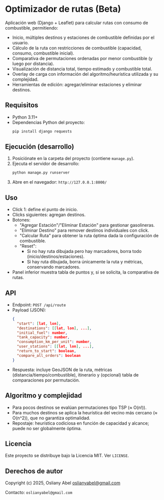 # Optimizador de rutas (Beta)

Aplicación web (Django + Leaflet) para calcular rutas con consumo de combustible, permitiendo:

- Inicio, múltiples destinos y estaciones de combustible definidas por el usuario.
- Cálculo de la ruta con restricciones de combustible (capacidad, consumo, combustible inicial).
- Comparativa de permutaciones ordenadas por menor combustible (y luego por distancia).
- Visualización de distancia total, tiempo estimado y combustible total.
- Overlay de carga con información del algoritmo/heurística utilizada y su complejidad.
- Herramientas de edición: agregar/eliminar estaciones y eliminar destinos.

## Requisitos

- Python 3.11+
- Dependencias Python del proyecto:
  ```bash
  pip install django requests
  ```

## Ejecución (desarrollo)

1. Posiciónate en la carpeta del proyecto (contiene `manage.py`).
2. Ejecuta el servidor de desarrollo:
   ```bash
   python manage.py runserver
   ```
3. Abre en el navegador: `http://127.0.0.1:8000/`

## Uso

- Click 1: define el punto de inicio.
- Clicks siguientes: agregan destinos.
- Botones:
  - "Agregar Estación"/"Eliminar Estación" para gestionar gasolineras.
  - "Eliminar Destino" para remover destinos individuales con click.
  - "Calcular Ruta" para obtener la ruta óptima dada la configuración de combustible.
  - "Reset":
    - Si no hay ruta dibujada pero hay marcadores, borra todo (inicio/destinos/estaciones).
    - Si hay ruta dibujada, borra únicamente la ruta y métricas, conservando marcadores.
- Panel inferior muestra tabla de puntos y, si se solicita, la comparativa de rutas.

## API

- Endpoint: `POST /api/route`
- Payload (JSON):
  ```json
  {
    "start": [lat, lon],
    "destinations": [[lat, lon], ...],
    "initial_fuel": number,
    "tank_capacity": number,
    "consumption_km_per_unit": number,
    "user_stations": [[lat, lon], ...],
    "return_to_start": boolean,
    "compare_all_orders": boolean
  }
  ```
- Respuesta: incluye GeoJSON de la ruta, métricas (distancia/tiempo/combustible), itinerario y (opcional) tabla de comparaciones por permutación.

## Algoritmo y complejidad

- Para pocos destinos se evalúan permutaciones tipo TSP (≈ O(n!)).
- Para muchos destinos se aplica la heurística del vecino más cercano (≈ O(n^2)), que no garantiza optimalidad.
- Repostaje: heurística codiciosa en función de capacidad y alcance; puede no ser globalmente óptima.

## Licencia

Este proyecto se distribuye bajo la Licencia MIT. Ver `LICENSE`.

## Derechos de autor

Copyright (c) 2025, Osliany Abel <oslianyabel@gmail.com>

Contacto: `oslianyabel@gmail.com`
